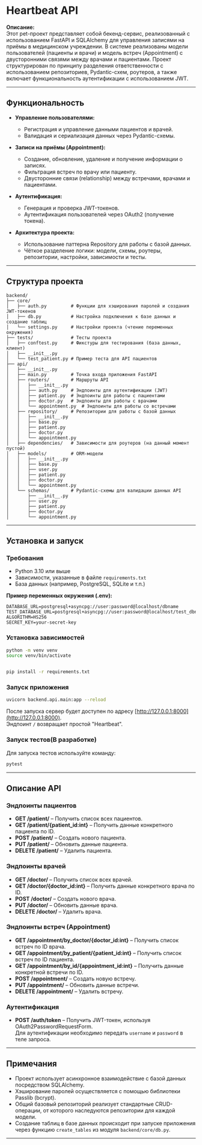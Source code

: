 # Heartbeat API

**Описание:**  
Этот pet-проект представляет собой бекенд-сервис, реализованный с использованием FastAPI и SQLAlchemy для управления записями на приёмы в медицинском учреждении. В системе реализованы модели пользователей (пациенты и врачи) и модель встреч (Appointment) с двусторонними связями между врачами и пациентами. Проект структурирован по принципу разделения ответственности с использованием репозиториев, Pydantic-схем, роутеров, а также включает функциональность аутентификации с использованием JWT.

---

## Функциональность

- **Управление пользователями:**
  - Регистрация и управление данными пациентов и врачей.
  - Валидация и сериализация данных через Pydantic-схемы.
  
- **Записи на приёмы (Appointment):**
  - Создание, обновление, удаление и получение информации о записях.
  - Фильтрация встреч по врачу или пациенту.
  - Двусторонние связи (relationship) между встречами, врачами и пациентами.

- **Аутентификация:**
  - Генерация и проверка JWT-токенов.
  - Аутентификация пользователей через OAuth2 (получение токена).

- **Архитектура проекта:**
  - Использование паттерна Repository для работы с базой данных.
  - Чёткое разделение логики: модели, схемы, роутеры, репозитории, настройки, зависимости и тесты.

---

## Структура проекта

```
backend/
├── core/
│   ├── auth.py         # Функции для хэширования паролей и создания JWT-токенов
│   ├── db.py           # Настройка подключения к базе данных и создание таблиц
│   └── settings.py     # Настройки проекта (чтение переменных окружения)
├── tests/              # Тесты проекта
│   ├── conftest.py     # Фикстуры для тестирования (база данных, клиент)
│   ├── __init__.py
│   └── test_patient.py # Пример теста для API пациентов
├── api/
│   ├── __init__.py
│   ├── main.py         # Точка входа приложения FastAPI
│   ├── routers/        # Маршруты API
│   │   ├── __init__.py
│   │   ├── auth.py     # Эндпоинты для аутентификации (JWT)
│   │   ├── patient.py  # Эндпоинты для работы с пациентами
│   │   ├── doctor.py   # Эндпоинты для работы с врачами
│   │   └── appointment.py  # Эндпоинты для работы со встречами
│   ├── repository/     # Репозитории для работы с базой данных
│   │   ├── __init__.py
│   │   ├── base.py
│   │   ├── patient.py
│   │   ├── doctor.py
│   │   └── appointment.py
│   ├── dependencies/   # Зависимости для роутеров (на данный момент пустой)
│   ├── models/         # ORM-модели
│   │   ├── __init__.py
│   │   ├── base.py
│   │   ├── user.py
│   │   ├── patient.py
│   │   ├── doctor.py
│   │   └── appointment.py
│   └── schemas/        # Pydantic-схемы для валидации данных API
│       ├── __init__.py
│       ├── user.py
│       ├── patient.py
│       ├── doctor.py
│       └── appointment.py
```

---

## Установка и запуск

### Требования

- Python 3.10 или выше
- Зависимости, указанные в файле `requirements.txt`
- База данных (например, PostgreSQL, SQLite и т.п.)

**Пример переменных окружения (.env):**
```
DATABASE_URL=postgresql+asyncpg://user:password@localhost/dbname
TEST_DATABASE_URL=postgresql+asyncpg://user:password@localhost/test_dbname
ALGORITHM=HS256
SECRET_KEY=your-secret-key
```

### Установка зависимостей

```bash
python -m venv venv
source venv/bin/activate 


pip install -r requirements.txt
```

### Запуск приложения

```bash
uvicorn backend.api.main:app --reload
```

После запуска сервер будет доступен по адресу [http://127.0.0.1:8000](http://127.0.0.1:8000).  
Эндпоинт `/` возвращает простой "Heartbeat".

### Запуск тестов(В разработке)

Для запуска тестов используйте команду:

```bash
pytest
```

---

## Описание API

### Эндпоинты пациентов

- **GET /patient/** – Получить список всех пациентов.
- **GET /patient/{patient_id:int}** – Получить данные конкретного пациента по ID.
- **POST /patient/** – Создать нового пациента.
- **PUT /patient/** – Обновить данные пациента.
- **DELETE /patient/** – Удалить пациента.

### Эндпоинты врачей

- **GET /doctor/** – Получить список всех врачей.
- **GET /doctor/{doctor_id:int}** – Получить данные конкретного врача по ID.
- **POST /doctor/** – Создать нового врача.
- **PUT /doctor/** – Обновить данные врача.
- **DELETE /doctor/** – Удалить врача.

### Эндпоинты встреч (Appointment)

- **GET /appointment/by_doctor/{doctor_id:int}** – Получить список встреч по ID врача.
- **GET /appointment/by_patient/{patient_id:int}** – Получить список встреч по ID пациента.
- **GET /appointment/by_id/{appointment_id:int}** – Получить данные конкретной встречи по ID.
- **POST /appointment/** – Создать новую встречу.
- **PUT /appointment/** – Обновить данные встречи.
- **DELETE /appointment/** – Удалить встречу.

### Аутентификация

- **POST /auth/token** – Получить JWT-токен, используя OAuth2PasswordRequestForm.  
  Для аутентификации необходимо передать `username` и `password` в теле запроса.

---

## Примечания

- Проект использует асинхронное взаимодействие с базой данных посредством SQLAlchemy.
- Хэширование паролей осуществляется с помощью библиотеки Passlib (bcrypt).
- Общий базовый репозиторий реализует стандартные CRUD-операции, от которого наследуются репозитории для каждой модели.
- Создание таблиц в базе данных происходит при запуске приложения через функцию `create_tables` из модуля `backend/core/db.py`.

---
